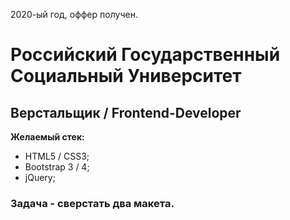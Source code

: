 2020-ый год, оффер получен.
# Российский Государственный Социальный Университет
## Верстальщик / Frontend-Developer

**Желаемый стек:**
- HTML5 / CSS3;
- Bootstrap 3 / 4;
- jQuery;

### Задача - сверстать два макета.




